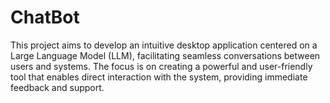# ChatBot
This project aims to develop an intuitive desktop application centered on a Large Language Model (LLM), facilitating seamless conversations between users and systems. The focus is on creating a powerful and user-friendly tool that enables direct interaction with the system, providing immediate feedback and support.
